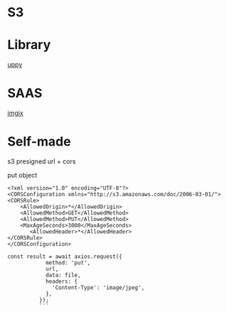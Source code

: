 # S3

# Library

[uppy](https://uppy.io/docs/aws-s3/)

# SAAS

[imgix](https://www.imgix.com/)

# Self-made

s3 presigned url + cors

put object

```
<?xml version="1.0" encoding="UTF-8"?>
<CORSConfiguration xmlns="http://s3.amazonaws.com/doc/2006-03-01/">
<CORSRule>
    <AllowedOrigin>*</AllowedOrigin>
    <AllowedMethod>GET</AllowedMethod>
    <AllowedMethod>PUT</AllowedMethod>
    <MaxAgeSeconds>3000</MaxAgeSeconds>
       <AllowedHeader>*</AllowedHeader>
</CORSRule>
</CORSConfiguration>
```

````
const result = await axios.request({
            method: 'put',
            url,
            data: file,
            headers: {
              'Content-Type': 'image/jpeg',
            },
          });
          ```
````
